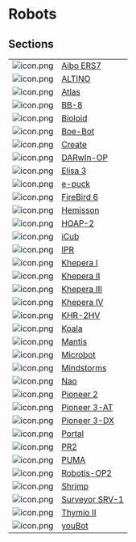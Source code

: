 # Robots

## Sections

| | |
| --- | --- |
| ![icon.png](images/robots/aibo-ers7/icon.png) | [Aibo ERS7](aibo-ers7.md) | Sony |
| ![icon.png](images/robots/altino/icon.png) | [ALTINO](altino.md) | Saeon |
| ![icon.png](images/robots/atlas/icon.png) | [Atlas](atlas.md) | Boston Dynamics |
| ![icon.png](images/robots/bb8/icon.png) | [BB-8](bb8.md) | Sphero |
| ![icon.png](images/robots/bioloid/icon.png) | [Bioloid](bioloid.md) | Robotis |
| ![icon.png](images/robots/boebot/icon.png) | [Boe-Bot](boebot.md) | Parallax |
| ![icon.png](images/robots/create/icon.png) | [Create](create.md) | iRobot |
| ![icon.png](images/robots/darwin-op/icon.png) | [DARwIn-OP](darwin-op.md) | Robotis |
| ![icon.png](images/robots/elisa3/icon.png) | [Elisa 3](elisa3.md) | GCTronic |
| ![icon.png](images/robots/epuck/icon.png) | [e-puck](epuck.md) | GCTronic |
| ![icon.png](images/robots/firebird6/icon.png) | [FireBird 6](firebird6.md) | NEXics |
| ![icon.png](images/robots/hemisson/icon.png) | [Hemisson](hemisson.md) | K-Team |
| ![icon.png](images/robots/hoap2/icon.png) | [HOAP-2](hoap2.md) | Fujitsu |
| ![icon.png](images/robots/icub/icon.png) | [iCub](icub.md) | RobotCup |
| ![icon.png](images/robots/ipr/icon.png) | [IPR](ipr.md) | Neuronics |
| ![icon.png](images/robots/khepera1/icon.png) | [Khepera I](khepera1.md) | K-Team |
| ![icon.png](images/robots/khepera2/icon.png) | [Khepera II](khepera2.md) | K-Team |
| ![icon.png](images/robots/khepera3/icon.png) | [Khepera III](khepera3.md) | K-Team |
| ![icon.png](images/robots/khepera4/icon.png) | [Khepera IV](khepera4.md) | K-Team |
| ![icon.png](images/robots/khr-2hv/icon.png) | [KHR-2HV](khr-2hv.md) | KONDO |
| ![icon.png](images/robots/koala/icon.png) | [Koala](koala.md) | K-Team |
| ![icon.png](images/robots/mantis/icon.png) | [Mantis](mantis.md) | micromagic |
| ![icon.png](images/robots/microbot/icon.png) | [Microbot](microbot.md) | PICAXE |
| ![icon.png](images/robots/mindstorms/icon.png) | [Mindstorms](mindstorms.md) | Lego |
| ![icon.png](images/robots/nao/icon.png) | [Nao](nao.md) | SoftBankics |
| ![icon.png](images/robots/pioneer2/icon.png) | [Pioneer 2](pioneer2.md) | adept |
| ![icon.png](images/robots/pioneer-3at/icon.png) | [Pioneer 3-AT](pioneer-3at.md) | adept |
| ![icon.png](images/robots/pioneer-3dx/icon.png) | [Pioneer 3-DX](pioneer-3dx.md) | adept |
| ![icon.png](images/robots/portal/icon.png) | [Portal](portal.md) | A4 |
| ![icon.png](images/robots/pr2/icon.png) | [PR2](pr2.md) | Clearpath Robotics |
| ![icon.png](images/robots/puma/icon.png) | [PUMA](puma.md) | Unimation |
| ![icon.png](images/robots/robotis-op2/icon.png) | [Robotis-OP2](robotis-op2.md) | Robotis |
| ![icon.png](images/robots/shrimp/icon.png) | [Shrimp](shrimp.md) | BlueBotics |
| ![icon.png](images/robots/surveyor/icon.png) | [Surveyor SRV-1](surveyor.md) | Surveyor Corporation |
| ![icon.png](images/robots/thymio2/icon.png) | [Thymio II](thymio2.md) | Mobsya |
| ![icon.png](images/robots/youbot/icon.png) | [youBot](youbot.md) | KUKA |
